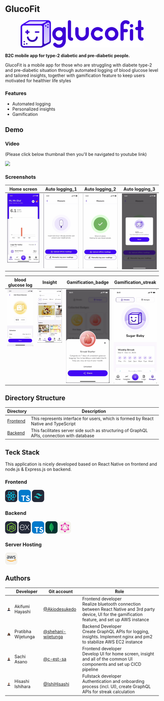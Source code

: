 # GlucoFit

<p align=center>
  <img src=https://github.com/IshiHisashi/GlucoFit/blob/development/frontend/assets/OnbordingChar.png alt='Logo | GlucoFit' width=100>
    <img src=https://github.com/IshiHisashi/GlucoFit/blob/development/frontend/assets/logo_onbording.png alt='Logo | GlucoFit' width=300>
</p>

<p align=center>
  <p><strong>B2C mobile app for type-2 diabetic and pre-diabetic people.</strong></p>
</p>

<p>GlucoFit is a mobile app for those who are struggling with diabete type-2 and pre-diabetic situation through automated logging of blood glucose level and tailored insights, together with gamification feature to keep users motivated for healthier life styles</p>

### Features
<ul>
  <li>Automated logging</li>
  <li>Personalized insights</li>
  <li>Gamification</li>
</ul>

## Demo
### Video
<p>(Please click below thumbnail then you'll be navigated to youtube link)</p>

[![](https://img.youtube.com/vi/QoHt4UhI6Jk/0.jpg)](https://www.youtube.com/watch?v=QoHt4UhI6Jk)

### Screenshots
<table>
  <thead>
    <th>Home screen</th>
    <th>Auto logging_1</th>
    <th>Auto logging_2</th>
    <th>Auto logging_3</th>
  </thead>
  <tr>
    <td valign="top"><img src=https://github.com/IshiHisashi/GlucoFit/blob/readme/frontend/assets/readmeImages/home.png width=150/></td>
       <td valign="top"><img src=https://github.com/IshiHisashi/GlucoFit/blob/readme/frontend/assets/readmeImages/autolog_1.png width=150/></td>
       <td valign="top"><img src=https://github.com/IshiHisashi/GlucoFit/blob/readme/frontend/assets/readmeImages/autolog_2.png width=150/></td>
       <td valign="top"><img src=https://github.com/IshiHisashi/GlucoFit/blob/readme/frontend/assets/readmeImages/autolog_3.png width=150/></td>
  </tr>
</table>

<table>
  <thead>
    <th>blood glucose log</th>
    <th>Insight</th>
    <th>Gamification_badge</th>
    <th>Gamification_streak</th>
  </thead>
  <tr>
    <td valign="top"><img src=https://github.com/IshiHisashi/GlucoFit/blob/readme/frontend/assets/readmeImages/bslLog.png width=150/></td>
       <td valign="top"><img src=https://github.com/IshiHisashi/GlucoFit/blob/readme/frontend/assets/readmeImages/insight.png width=150/></td>
       <td valign="top"><img src=https://github.com/IshiHisashi/GlucoFit/blob/readme/frontend/assets/readmeImages/badge.png width=150/></td>
       <td valign="top"><img src=https://github.com/IshiHisashi/GlucoFit/blob/readme/frontend/assets/readmeImages/streak.png width=150/></td>
  </tr>
</table>




## Directory Structure
<table>
  <thead>
    <th>Directory</th>
    <th>Description</th>
  </thead>
  <tr>
    <td><a target="_blank" href=https://github.com/IshiHisashi/GlucoFit/tree/development/frontend>Frontend</td>
    <td>This represents interface for users, which is formed by React Native and TypeScript</td>
  </tr>
  <tr>
    <td><a target="_blank" href=https://github.com/IshiHisashi/GlucoFit/tree/development/backend>Backend</td>
    <td>This facilitates server side such as structuring of GraphQL APIs, connection with database</td>
  </tr>
</table>

## Teck Stack
<p>This application is nicely developed based on React Native on frontend and node.js & Express.js on backend.</p>
<h3>Frontend</h3>
<p> 
  <img style="margin-right: 300;" src="https://github.com/tandpfun/skill-icons/blob/main/icons/React-Dark.svg" alt="React.js" width="40" height="40"/>
  <img src="https://github.com/tandpfun/skill-icons/blob/main/icons/TypeScript.svg" alt="TS" width="40" height="40"/> 
  <img src="https://github.com/tandpfun/skill-icons/blob/main/icons/TailwindCSS-Dark.svg" alt="Tailwind" width="40" height="40"/> 
</p>
<h3>Backend</h3>
  <p>  <img src="https://github.com/tandpfun/skill-icons/blob/main/icons/NodeJS-Dark.svg" alt="Node.js" width="40" height="40"/>
  <img src="https://github.com/tandpfun/skill-icons/blob/main/icons/ExpressJS-Dark.svg" alt="Express.js" width="40" height="40"/>
     <img src="https://github.com/tandpfun/skill-icons/blob/main/icons/TypeScript.svg" alt="TS" width="40" height="40"/> 
  <img src="https://github.com/tandpfun/skill-icons/blob/main/icons/MongoDB.svg" alt="MongoDB" width="40" height="40"/>
  <img src="https://github.com/tandpfun/skill-icons/blob/main/icons/GraphQL-Light.svg" alt="graphql" width="40" height="40"/>
  </p>
  <h3>Server Hosting</h3>
  <p>  <img src="https://github.com/tandpfun/skill-icons/blob/main/icons/AWS-Light.svg" alt="AWS" width="40" height="40"/>
  </p>

## Authors
<table>
  <thead>
    <th></th>
    <th>Developer</th>
    <th>Git account</th>
    <th>Role</th>
  </thead>
    <tr>
    <td><img src=https://github.com/IshiHisashi/Stash-Away/blob/main/UserEnd/images/Aki_prof.png width=50></td>
    <td>Akifumi Hayashi</td>
    <td><a target="_blank" href=https://github.com/Akiodesukedo>@Akiodesukedo</td>
  <td>Frontend developer<br>Realize bluetooth connection between React Native and 3rd party device, UI for the gamification feature, and set up AWS instance</td>
  </tr>
  <tr>
    <td><img  target="_blank"src=https://github.com/IshiHisashi/Stash-Away/blob/main/UserEnd/images/Prathibha_prof.png width=50></td>
    <td>Pratibha Wijetunga</td>
    <td><a target="_blank" href=https://github.com/shehani-wijetunga>@shehani-wijetunga</td>
      <td>Backend Developer<br>Create GraphQL APIs for logging, insights. Implement nginx and pm2 to stabilize AWS EC2 instance</td>
  </tr>
  <tr>
    <td><img  target="_blank"src=https://github.com/IshiHisashi/Stash-Away/blob/main/UserEnd/images/Sacha_prof.png width=50></td>
    <td>Sachi Asano</td>
    <td><a href=https://github.com/c-est-sa>@c-est-sa</td>
      <td>Frontend developer<br>Develop UI for home screen, insight and all of the common UI components and set up CICD pipeline</td>
  </tr>

 <tr>
    <td><img src=https://github.com/IshiHisashi/Stash-Away/blob/main/UserEnd/images/Ishi_prof.png width=50></td>
    <td>Hisashi Ishihara</td>
    <td><a target="_blank" href=https://github.com/IshiHisashi>@IshiHisashi</td>
      <td>Fullstack developer<br>Authentication and onboarding process (incl. UI), create GraphQL APIs for streak calculation</td>
  </tr>
</table>


